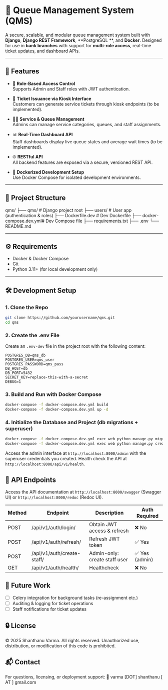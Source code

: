 # 🏦 Queue Management System (QMS)

A secure, scalable, and modular queue management system built with **Django**, **Django REST Framework**, **PostgreSQL
**, and **Docker**. Designed for use in **bank branches** with support for **multi-role access**, real-time ticket
updates, and dashboard APIs.

---

## 🚀 Features

- 🔐 **Role-Based Access Control**  
  Supports Admin and Staff roles with JWT authentication.

- 🧾 **Ticket Issuance via Kiosk Interface**  
  Customers can generate service tickets through kiosk endpoints (to be implemented).

- 🧑‍💼 **Service & Queue Management**  
  Admins can manage service categories, queues, and staff assignments.

- 📊 **Real-Time Dashboard API**  
  Staff dashboards display live queue states and average wait times (to be implemented).

- 🌐 **RESTful API**  
  All backend features are exposed via a secure, versioned REST API.

- 🐳 **Dockerized Development Setup**  
  Use Docker Compose for isolated development environments.

---

## 📁 Project Structure

qms/
├── qms/ # Django project root
├── users/ # User app (authentication & roles)
├── Dockerfile.dev # Dev Dockerfile
├── docker-compose.dev.yml# Dev Compose file
├── requirements.txt
├── .env
└── README.md

---

## ⚙️ Requirements

- Docker & Docker Compose
- Git
- Python 3.11+ (for local development only)

---

## 🛠️ Development Setup

### 1. Clone the Repo

```bash
git clone https://github.com/yourusername/qms.git
cd qms
```

### 2. Create the .env File

Create an `.env-dev` file in the project root with the following content:

```env-dev
POSTGRES_DB=qms_db
POSTGRES_USER=qms_user
POSTGRES_PASSWORD=qms_pass
DB_HOST=db
DB_PORT=5432
SECRET_KEY=replace-this-with-a-secret
DEBUG=1
```

### 3. Build and Run with Docker Compose

```bash
docker-compose -f docker-compose.dev.yml build
docker-compose -f docker-compose.dev.yml up -d
```

### 4. Initialize the Database and Project (db migrations + superuser)

```bash
docker-compose -f docker-compose.dev.yml exec web python manage.py migrate
docker-compose -f docker-compose.dev.yml exec web python manage.py createsuperuser  # Follow prompts to create an admin user
```

Access the admin interface at `http://localhost:8000/admin` with the superuser credentials you created.
Health check the API at `http://localhost:8000/api/v1/health`.

## 📡 API Endpoints

Access the API documentation at `http://localhost:8000/swagger` (Swagger UI) or `http://localhost:8000/redoc` (Redoc UI).

| Method | Endpoint                   | Description                   | Auth Required |
|--------|----------------------------|-------------------------------|---------------|
| POST   | /api/v1/auth/login/        | Obtain JWT access & refresh   | ❌ No          |
| POST   | /api/v1/auth/refresh/      | Refresh JWT token             | ✅ Yes         |
| POST   | /api/v1/auth/create-staff/ | Admin-only: create staff user | ✅ Yes (admin) |
| GET    | /api/v1/auth/health/       | Healthcheck                   | ❌ No          |


## 📝 Future Work
- [ ] Celery integration for background tasks (re-assignment etc.)
- [ ] Auditing & logging for ticket operations
- [ ] Staff notifications for ticket updates

## 🔒 License

© 2025 Shanthanu Varma. All rights reserved.
Unauthorized use, distribution, or modification of this code is prohibited.

## 📬 Contact

For questions, licensing, or deployment support:
📧 varma [DOT] shanthanu [ AT ] gmail.com